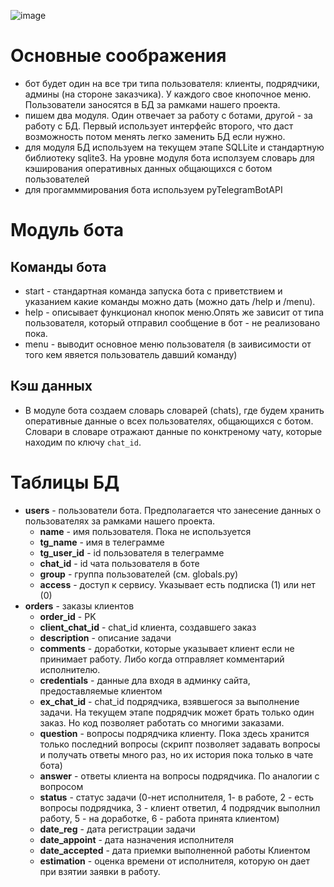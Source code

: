 ![image](https://user-images.githubusercontent.com/90156264/221610945-566bd56b-282c-4780-bd4d-d845341e2c0c.png)

# Основные соображения

- бот будет один на все три типа пользователя: клиенты, подрядчики, админы (на стороне заказчика). У каждого свое кнопочное меню. Пользователи заносятся  в БД за рамками нашего проекта.
- пишем два модуля. Один отвечает за работу с ботами, другой - за работу с БД. Первый использует интерфейс второго, что даст возможность потом менять легко заменить БД если нужно.
- для модуля БД используем на текущем этапе SQLLite и стандартную библиотеку sqlite3. На уровне модуля бота исползуем словарь для кэширования оперативных данных общающихся с ботом пользователей
- для прогамммирования бота используем  pyTelegramBotAPI

# Модуль бота

## Команды бота

- start - стандартная команда запуска бота с приветствием и указанием какие команды можно дать (можно дать /help и /menu).
- help - описывает функционал кнопок меню.Опять же зависит от типа пользователя, который отправил сообщение в бот - не реализовано пока.
- menu - выводит основное меню пользователя (в заивисимости от того кем явяется пользователь давший команду)

## Кэш данных

- В модуле бота создаем словарь  словарей (chats), где будем хранить оперативные данные о всех пользователях, общающихся с ботом.  Словари в словаре отражают данные по конктреному чату, которые находим по ключу `chat_id`. 

# Таблицы БД

- **users** - пользователи бота. Предполагается что занесение данных о пользователях за рамками нашего проекта.
	- **name** - имя пользователя. Пока не используется
	- **tg_name** - имя в телеграмме 
	- **tg_user_id** - id пользователя в телеграмме 
	- **chat_id** - id чата пользователя в боте
	- **group** - группа пользователей (см. globals.py)
	- **access** - доступ к сервису. Указывает есть подписка (1) или нет (0)
- **orders** - заказы клиентов
	- **order_id** - PK 
	- **client_chat_id** - chat_id клиента, создавшего заказ 
	- **description** - описание задачи
	- **comments** - доработки, которые указывает клиент если не принимает работу. Либо когда отправляет комментарий исполнителю.
	- **credentials** - данные дла входя в админку сайта, предоставляемые клиентом
	- **ex_chat_id** - chat_id подрядчика, взявшегося за выполнение задачи. На текущем этапе подрядчик может брать только один заказ. Но код позволяет работать со многими заказами.
	- **question** - вопросы подрядчика клиенту. Пока здесь хранится только последний вопросы (скрипт позволяет задавать вопросы и получать ответы много раз, но их история пока только в чате бота)
	- **answer** - ответы клиента на вопросы подрядчика. По аналогии с вопросом
	- **status** - статус задачи (0-нет исполнителя, 1- в работе, 2 - есть вопросы подрядчика,  3 - клиент ответил, 4 подрядчик выполнил работу,  5 - на доработке, 6 - работа принята клиентом) 
	- **date_reg** - дата регистрации задачи
	- **date_appoint** - дата назначения исполнителя
	- **date_accepted** - дата приемки выполненной работы Клиентом
	- **estimation** - оценка времени от исполнителя, которую он дает при взятии заявки в работу.
